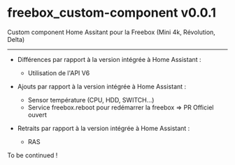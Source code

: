 # freebox_custom-component v0.0.1

Custom component Home Assitant pour la Freebox (Mini 4k, Révolution, Delta)

---

- Différences par rapport à la version intégrée à Home Assistant :
  - Utilisation de l'API V6

- Ajouts par rapport à la version intégrée à Home Assistant : 
  - Sensor température (CPU, HDD, SWITCH...)
  - Service freebox.reboot pour redémarrer la freebox => PR Officiel ouvert

- Retraits par rapport à la version intégrée à Home Assistant : 
  - RAS


To be continued !
